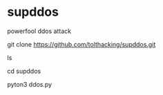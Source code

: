 # supddos
powerfool ddos attack




git clone https://github.com/tolthacking/supddos.git


ls

cd supddos

pyton3 ddos.py
